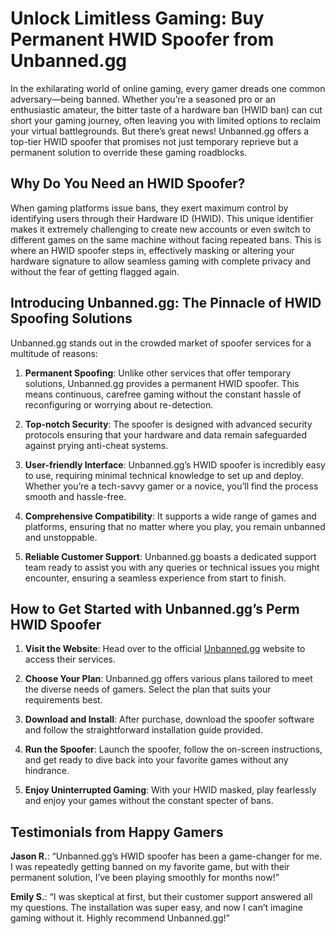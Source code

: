 # Unlock Limitless Gaming: Buy Permanent HWID Spoofer from Unbanned.gg

In the exhilarating world of online gaming, every gamer dreads one common adversary—being banned. Whether you’re a seasoned pro or an enthusiastic amateur, the bitter taste of a hardware ban (HWID ban) can cut short your gaming journey, often leaving you with limited options to reclaim your virtual battlegrounds. But there’s great news! Unbanned.gg offers a top-tier HWID spoofer that promises not just temporary reprieve but a permanent solution to override these gaming roadblocks.

## Why Do You Need an HWID Spoofer?

When gaming platforms issue bans, they exert maximum control by identifying users through their Hardware ID (HWID). This unique identifier makes it extremely challenging to create new accounts or even switch to different games on the same machine without facing repeated bans. This is where an HWID spoofer steps in, effectively masking or altering your hardware signature to allow seamless gaming with complete privacy and without the fear of getting flagged again.

## Introducing Unbanned.gg: The Pinnacle of HWID Spoofing Solutions

Unbanned.gg stands out in the crowded market of spoofer services for a multitude of reasons:

1. **Permanent Spoofing**: Unlike other services that offer temporary solutions, Unbanned.gg provides a permanent HWID spoofer. This means continuous, carefree gaming without the constant hassle of reconfiguring or worrying about re-detection.
   
2. **Top-notch Security**: The spoofer is designed with advanced security protocols ensuring that your hardware and data remain safeguarded against prying anti-cheat systems.

3. **User-friendly Interface**: Unbanned.gg’s HWID spoofer is incredibly easy to use, requiring minimal technical knowledge to set up and deploy. Whether you’re a tech-savvy gamer or a novice, you’ll find the process smooth and hassle-free.

4. **Comprehensive Compatibility**: It supports a wide range of games and platforms, ensuring that no matter where you play, you remain unbanned and unstoppable.

5. **Reliable Customer Support**: Unbanned.gg boasts a dedicated support team ready to assist you with any queries or technical issues you might encounter, ensuring a seamless experience from start to finish.

## How to Get Started with Unbanned.gg’s Perm HWID Spoofer

1. **Visit the Website**: Head over to the official [Unbanned.gg](https://unbanned.gg/group/?product=perm-spoofer&group_id=6599bf898b7b3) website to access their services.

2. **Choose Your Plan**: Unbanned.gg offers various plans tailored to meet the diverse needs of gamers. Select the plan that suits your requirements best.

3. **Download and Install**: After purchase, download the spoofer software and follow the straightforward installation guide provided.

4. **Run the Spoofer**: Launch the spoofer, follow the on-screen instructions, and get ready to dive back into your favorite games without any hindrance.

5. **Enjoy Uninterrupted Gaming**: With your HWID masked, play fearlessly and enjoy your games without the constant specter of bans.

## Testimonials from Happy Gamers

**Jason R.**: “Unbanned.gg’s HWID spoofer has been a game-changer for me. I was repeatedly getting banned on my favorite game, but with their permanent solution, I’ve been playing smoothly for months now!”

**Emily S.**: “I was skeptical at first, but their customer support answered all my questions. The installation was super easy, and now I can’t imagine gaming without it. Highly recommend Unbanned.gg!”
